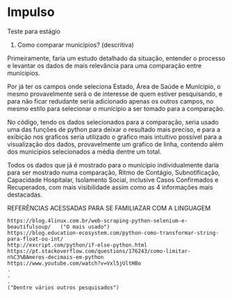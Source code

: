 # Impulso
Teste para estágio

1. Como comparar municípios? (descritiva)

  Primeiramente, faria um estudo detalhado da situação, entender o processo e levantar os dados de mais relevância para uma comparação entre munícipios.
  
  Por já ter os campos onde seleciona Estado, Área de Saúde e Munícipio, o mesmo provavelmente será o de interesse de quem estiver pesquisando, e para não ficar redudante seria adicionado apenas os outros campos, no mesmo estilo para selecionar o munícipio a ser tomado para a comparação.
  
  No código, tendo os dados selecionados para a comparação, seria usado uma das funções de python para deixar o resultado mais preciso, e para a exibição nos graficos seria utilizado o grafico mais intuitivo possível para a visualização dos dados, provavelmente um grafico de linha, contendo além dos municipios selecionados a média dentre um total.
  
  Todos os dados que já é mostrado para o munícipio individualmente daria para ser mostrado numa comparação, Ritmo de Contágio, Subnotificação, Capacidade Hospitalar, Isolamento Social, inclusive Casos Confirmados e Recuperados, com mais visibilidade assim como as 4 informações mais destacadas.
  


REFERÊNCIAS ACESSADAS PARA SE FAMILIAZAR COM A LINGUAGEM

	https://blog.4linux.com.br/web-scraping-python-selenium-e-beautifulsoup/   ("O mais usado")
	https://blog.education-ecosystem.com/python-como-transformar-string-para-float-ou-int/
	http://excript.com/python/if-else-python.html
	https://pt.stackoverflow.com/questions/176243/como-limitar-n%C3%BAmeros-decimais-em-python
	https://www.youtube.com/watch?v=Vxl5jUltHBo
	.
	.
	.
	("Dentre vários outros pesquisados")